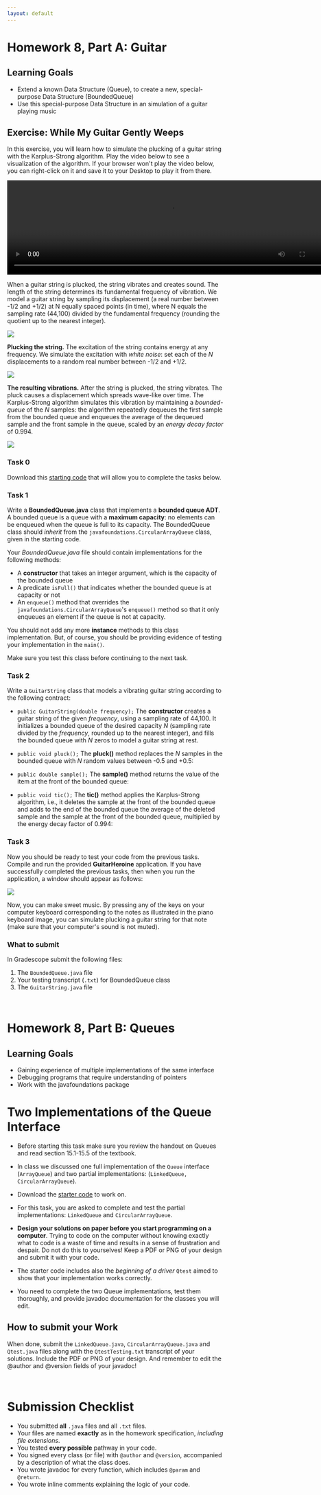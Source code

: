 ```yaml
---
layout: default
---
```


# Homework 8, Part A: Guitar



## Learning Goals

* Extend a known Data Structure (Queue), to create a new, special-purpose Data Structure (BoundedQueue)
* Use this special-purpose Data Structure in an simulation of a guitar playing music

## Exercise: While My Guitar Gently Weeps

In this exercise, you will learn how to simulate the plucking of a guitar string with the Karplus-Strong algorithm. Play the video below to see a visualization of the algorithm. If your browser won't play the video below, you can right-click on it and save it to your Desktop to play it from there.


<p><center>
<video controls="controls" width="760" height="220" name="Stairway to Heaven" src="_images/figs/StairwayToHeaven.mov"></video>
</center></p>

When a guitar string is plucked, the string vibrates and creates sound. The length of the string determines its fundamental frequency of vibration. We model a guitar string by sampling its displacement (a real number between -1/2 and +1/2) at N equally spaced points (in time), where N equals the sampling rate (44,100) divided by the fundamental frequency (rounding the quotient up to the nearest integer).

<!--
When a guitar string is plucked, the string vibrates and creates sound. These are some terms regarding the physics about how guitars make noise, and our simulation of it in this exercise:
* When a guitar string is at rest, it is at its **equilibrium position**.
* When a string is strummed, it vibrates oscillating from side to side. At any point, the distance of the string from its equilibrium position is called the **displacement** and it changes constantly. We will measure it as a real number between -1/2 and +1/2.
* The **sampling rate** indicates how many samples of the displacement we take in a second. In out simulation the sampling rate **(N)** will be 44,100 (samples per second).
* The **fundamental frequency** of the vibration is determined by the string length. We model a guitar string by dividing its displacement by the fundamental frequency (rounding the quotient up to the nearest integer). We will take N such samples per second.

 at **N** equally spaced points (in time), where **N** equals the **sampling rate** (44,100) divided by the fundamental frequency (rounding the quotient up to the nearest integer).
-->
<img src="_images/figs/guitar-samples.png" />

**Plucking the string.** The excitation of the string contains energy at any frequency. We simulate the excitation with <em>white noise</em>:
set each of the <em>N</em> displacements to a random real number between -1/2 and +1/2.

<img src="_images/figs/white-noise.png" />

**The resulting vibrations.** After the string is plucked, the string vibrates. The pluck causes a displacement which spreads wave-like over time. The Karplus-Strong algorithm simulates this vibration by maintaining a <em>bounded-queue</em> of the <em>N</em> samples: the algorithm repeatedly dequeues the first sample from the bounded queue and enqueues the average of the dequeued sample and the front sample in the queue, scaled by an <em>energy decay factor</em> of 0.994.

<img src="_images/figs/karplus-strong.png" />


### Task 0

Download this [starting code](static_files/Guitar.zip) that will allow you to complete the tasks below.


### Task 1

Write a **BoundedQueue.java** class that implements a **bounded queue ADT**. A bounded queue is a queue with a **maximum capacity**: no elements can be enqueued when the queue is full to its capacity. The BoundedQueue class should *inherit* from the `javafoundations.CircularArrayQueue` class, given in the starting code.

Your *BoundedQueue.java* file should contain implementations for the following methods:

  * A **constructor** that takes an integer argument, which is the capacity of the bounded queue
  * A predicate `isFull()` that indicates whether the bounded queue is at capacity or not
  * An `enqueue()` method that overrides the `javafoundations.CircularArrayQueue`'s `enqueue()` method so that it only enqueues an element if the queue is not at capacity.

You should not add any more **instance** methods to this class implementation. But, of course, you should be providing evidence of testing your implementation in the `main()`.

Make sure you test this class before continuing to the next task.

### Task 2

Write a `GuitarString` class that models a vibrating guitar string according to the following contract:

  * <code>public GuitarString(double frequency);</code>
  The **constructor** creates a guitar string of the given *frequency*, using a sampling rate of 44,100. It initializes a bounded queue of the desired capacity *N* (sampling rate divided by the *frequency*, rounded up to the nearest integer), and fills the bounded queue with *N* zeros to model a guitar string at rest.<br>

  * <code>public void pluck();</code>
  The **pluck()** method replaces the *N* samples in the bounded queue with *N* random values between -0.5 and +0.5:<br>

  * <code>public double sample();</code>
  The **sample()** method returns the value of the item at the front of the bounded queue:<br>

  * <code>public void tic();</code>
  The **tic()** method applies the Karplus-Strong algorithm, i.e., it deletes the sample at the front of the bounded queue and adds to the end of the bounded queue the average of the deleted sample and the sample at the front of the bounded queue, multiplied by the energy decay factor of 0.994:


### Task 3

Now you should be ready to test your code from the previous tasks. Compile and run the provided **GuitarHeroine** application. If you have successfully completed the previous tasks, then when you run the application, a window should appear as follows:

<img src="_images/figs/guitar-heroine.png" />

Now, you can make sweet music. By pressing any of the keys on your computer keyboard corresponding to the notes as illustrated in the piano keyboard image, you can simulate plucking a guitar string for that note (make sure that your computer's sound is not muted).

### What to submit
In Gradescope submit the following files:

1. The `BoundedQueue.java` file
2. Your testing transcript (`.txt`) for BoundedQueue class
3. The `GuitarString.java` file




<br/>

# Homework 8, Part B: Queues

## Learning Goals

* Gaining experience of multiple implementations of the same interface
* Debugging programs that require understanding of pointers
* Work with the javafoundations package

# Two Implementations of the Queue Interface 

* Before starting this task make sure you review the handout on Queues and read section 15.1-15.5  of the textbook.

* In class we discussed one full implementation of the `Queue` interface (`ArrayQueue`) and two partial implementations: (<code>LinkedQueue, CircularArrayQueue</code>). 

* Download the [starter code](static_files/QueueImplementation.zip) to work on.

* For this task, you are asked to complete and test the partial implementations: `LinkedQueue` and `CircularArrayQueue`.

* **Design your solutions on paper before you start programming on a computer**. Trying to code on the computer without knowing exactly what to code is a waste of time and results in a sense of frustration and despair. Do not do this to yourselves! Keep a PDF or PNG of your design and submit it with your code.

* The starter code includes also the *beginning of a driver* `Qtest` aimed to show that your implementation works correctly. 

* You need to complete the two Queue implementations, test them thoroughly, and  provide javadoc documentation for the classes you will edit.


## How to submit your Work

When done, submit the `LinkedQueue.java`, `CircularArrayQueue.java` and `Qtest.java` files along with the `QtestTesting.txt` transcript of your solutions. Include the PDF or PNG of your design. And remember to edit the @author and @version fields of your javadoc!



<br/>

# Submission Checklist

* You submitted **all** `.java` files and all `.txt` files.
* Your files are named **exactly** as in the homework specification, *including file extensions*.
* You tested **every possible** pathway in your code.
* You signed every class (or file) with `@author` and `@version`, accompanied by a description of what the class does.
* You wrote javadoc for every function, which includes `@param` and `@return`.
* You wrote inline comments explaining the logic of your code.
